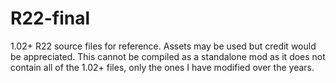 # R22-final
1.02+ R22 source files for reference. Assets may be used but credit would be appreciated.
This cannot be compiled as a standalone mod as it does not contain all of the 1.02+ files, only the ones I have modified over the years.
